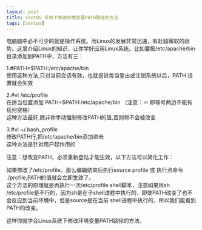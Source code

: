 ```yaml
---
layout: post
title: CentOS 系统下修改环境变量PATH路径的方法
tags: [centos]
---
```


电脑脑中必不可少的就是操作系统。而Linux的发展非常迅速，有赶超微软的趋势。这里介绍Linux的知识，让你学好应用Linux系统。比如要把/etc/apache/bin目录添加到PATH中，方法有三：

1.#PATH=$PATH:/etc/apache/bin  
使用这种方法,只对当前会话有效，也就是说每当登出或注销系统以后，PATH 设置就会失效

2.#vi /etc/profile  
在适当位置添加 PATH=$PATH:/etc/apache/bin （注意：＝ 即等号两边不能有任何空格）  
这种方法最好,除非你手动强制修改PATH的值,否则将不会被改变

3.#vi ~/.bash_profile  
修改PATH行,把/etc/apache/bin添加进去  
这种方法是针对用户起作用的

注意：想改变PATH，必须重新登陆才能生效，以下方法可以简化工作：

如果修改了/etc/profile，那么编辑结束后执行source profile 或 执行点命令 ./profile,PATH的值就会立即生效了。  
这个方法的原理就是再执行一次/etc/profile shell脚本，注意如果用sh /etc/profile是不行的，因为sh是在子shell进程中执行的，即使PATH改变了也不会反应到当前环境中，但是source是在当前 shell进程中执行的，所以我们能看到PATH的改变。

这样你就学会Linux系统下修改环境变量PATH路径的方法。
